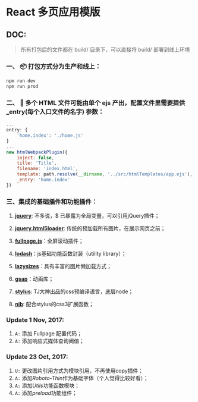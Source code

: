 # React 多页应用模版

## DOC:

> 所有打包后的文件都在 build/ 目录下，可以直接将 build/ 部署到线上环境

### 一、 📦 打包方式分为生产和线上：
```bash
npm run dev
npm run prod
```

### 二、 📃 多个 HTML 文件可能由单个 ejs 产出，配置文件里需要提供 _entry(每个入口文件的名字) 参数：
```javascript
...
entry: {
    'home.index': './home.js'
}
...
new htmlWebpackPlugin({
    inject: false,
    title: 'Title',
    filename: 'index.html',
    template: path.resolve(__dirname, '../src/htmlTemplates/app.ejs'),
    _entry: 'home.index'
})
```

### 三、集成的基础插件和功能插件：

   1. [**jquery**](https://jquery.com/): 不多说，$ 已暴露为全局变量，可以引用jQuery插件；
   
   2. [**jquery.html5loader**](https://github.com/GianlucaGuarini/jquery.html5loader): 传统的预加载所有图片，在展示网页之前；
   
   3. [**fullpage.js**](https://alvarotrigo.com/fullPage/)：全屏滚动插件；
   
   4. [**lodash**](https://lodash.com/)：js基础功能函数封装（utility library）；
   
   5. [**lazysizes**](https://github.com/aFarkas/lazysizes)：具有丰富的图片懒加载方式；
   
   6. [**gsap**](https://greensock.com/gsap)：动画库；
   
   7. [**stylus**](http://stylus-lang.com/): TJ大神出品的css预编译语言，底层node；
   
   8. [**nib**](http://tj.github.io/nib/): 配合stylus的css3扩展函数；


### Update 1 Nov, 2017:

1. `A:` 添加 Fullpage 配置代码；
2. `A:` 添加响应式媒体查询阀值；

### Update 23 Oct, 2017:

1. `U:` 更改图片引用方式为模块引用，不再使用copy插件；
2. `A:` 添加*Roboto-Thin*作为基础字体（个人觉得比较好看）；
3. `A:` 添加*Utils*功能函数模块；
4. `A:` 添加*preload*功能组件；

